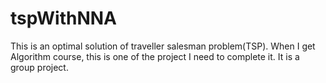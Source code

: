 # tspWithNNA

This is an optimal solution of traveller salesman problem(TSP).
When I get Algorithm course, this is one of the project I need to complete it.
It is a group project.
